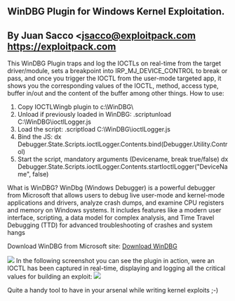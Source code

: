 ## WinDBG Plugin for Windows Kernel Exploitation.
## By Juan Sacco <<jsacco@exploitpack.com> https://exploitpack.com

This WinDBG Plugin traps and log the IOCTLs on real-time from the target driver/module, sets a breakpoint into IRP_MJ_DEVICE_CONTROL to break or pass, and once you trigger the IOCTL from the user-mode targeted app, it shows you the corresponding values of the IOCTL, method, access type, buffer in/out and the content of the buffer among other things.
How to use:
1. Copy IOCTLWingb plugin to c:\WinDBG\
2. Unload if previously loaded in WinDBG:
   .scriptunload C:\WinDBG\ioctlLogger.js
4. Load the script:
   .scriptload C:\WinDBG\ioctlLogger.js
5. Bind the JS:
   dx Debugger.State.Scripts.ioctlLogger.Contents.bind(Debugger.Utility.Control)
6. Start the script, mandatory arguments (Devicename, break true/false)
   dx Debugger.State.Scripts.ioctlLogger.Contents.startIoctlLogger("DeviceName", false)

What is WinDBG?
WinDbg (Windows Debugger) is a powerful debugger from Microsoft that allows users to debug live user-mode and kernel-mode applications and drivers, analyze crash dumps, and examine CPU registers and memory on Windows systems. It includes features like a modern user interface, scripting, a data model for complex analysis, and Time Travel Debugging (TTD) for advanced troubleshooting of crashes and system hangs

Download WinDBG from Microsoft site: [Download WinDBG](https://learn.microsoft.com/en-us/windows-hardware/drivers/debugger/)

<img src="https://cdn.shopify.com/s/files/1/0918/4162/6445/files/Screenshot_from_2025-10-07_16-15-05.png?v=1759846530">
In the following screenshot you can see the plugin in action, were an IOCTL has been captured in real-time, displaying and logging all the critical values for building an exploit:
<img src="https://cdn.shopify.com/s/files/1/0918/4162/6445/files/1759771820191.jpg?v=1759846450">

Quite a handy tool to have in your arsenal while writing kernel exploits ;-)
